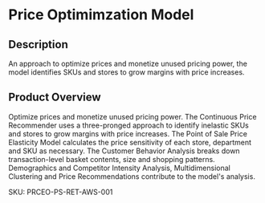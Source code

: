 # Price Optimimzation Model

## Description
An approach to optimize prices and monetize unused pricing power, the model identifies SKUs and stores to grow margins with price increases.

## Product Overview
Optimize prices and monetize unused pricing power. The Continuous Price Recommender uses a three-pronged approach to identify inelastic SKUs and stores to grow margins with price increases. The Point of Sale Price Elasticity Model calculates the price sensitivity of each store, department and SKU as necessary. The Customer Behavior Analysis breaks down transaction-level basket contents, size and shopping patterns. Demographics and Competitor Intensity Analysis, Multidimensional Clustering and Price Recommendations contribute to the model's analysis.

SKU: PRCEO-PS-RET-AWS-001
